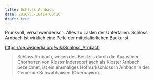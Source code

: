 ```yaml
---
title: Schloss Arnbach
date: 2016-05-18T14:00:10
draft: true
---
```


Prunkvoll, verschwenderisch. Alles zu Lasten der Untertanen.
Schloss Arnbach ist wirklich eine Perle der mittelalterlichen Baukunst.

https://de.wikipedia.org/wiki/Schloss_Arnbach

> Schloss Arnbach, wegen des Besitzes durch die Augustiner-Chorherren von
> Kloster Indersdorf auch als Kloster Arnbach bezeichnet, ist ein
> ehemaliges Hofmarkschloss in Arnbach in der Gemeinde Schwabhausen
> (Oberbayern).
